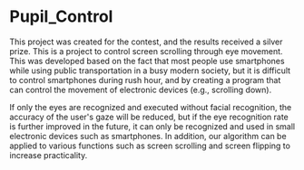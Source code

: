 # Pupil_Control

This project was created for the contest, and the results received a silver prize.
This is a project to control screen scrolling through eye movement.
This was developed based on the fact that most people use smartphones while using public transportation in a busy modern society, but it is difficult to control smartphones during rush hour, and by creating a program that can control the movement of electronic devices (e.g., scrolling down).


If only the eyes are recognized and executed without facial recognition, the accuracy of the user's gaze will be reduced, but if the eye recognition rate is further improved in the future, it can only be recognized and used in small electronic devices such as smartphones.
In addition, our algorithm can be applied to various functions such as screen scrolling and screen flipping to increase practicality.
